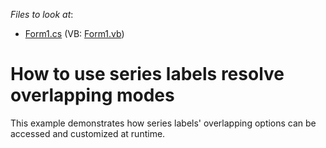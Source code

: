 <!-- default file list -->
*Files to look at*:

* [Form1.cs](./CS/LabelsOverlap/Form1.cs) (VB: [Form1.vb](./VB/LabelsOverlap/Form1.vb))
<!-- default file list end -->
# How to use series labels resolve overlapping modes


<p>This example demonstrates how series labels' overlapping options can be accessed and customized at runtime.</p>

<br/>


